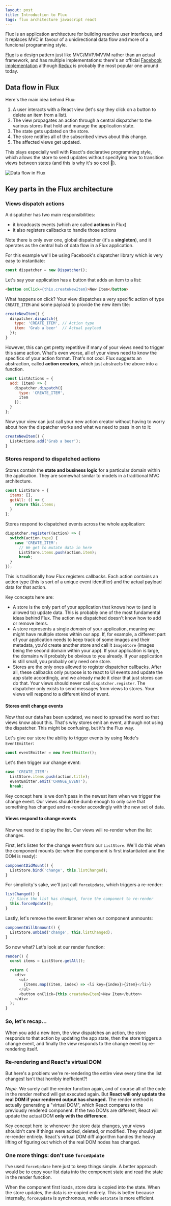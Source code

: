```yaml
---
layout: post
title: Introduction to Flux
tags: flux architecture javascript react
---
```


Flux is an application architecture for building reactive user interfaces, and it replaces MVC in favour of a unidirectional data flow and more of a funcional programming style.

[Flux](http://facebook.github.io/flux/) is a design pattern just like MVC/MVP/MVVM rather than an actual framework, and has multiple implementations: there's an official [Facebook implementation](https://github.com/facebook/flux) although [Redux](https://github.com/reactjs/redux) is probably the most popular one around today.

## Data flow in Flux

Here's the main idea behind Flux:

1. A user interacts with a React view (let's say they click on a button to delete an item from a list).
2. The view propagates an action through a central dispatcher to the various stores that hold and manage the application state.
3. The state gets updated on the store.
4. The store notifies all of the subscribed views about this change.
5. The affected views get updated.

This plays especially well with React's declarative programming style, which allows the store to send updates without specifying how to transition views between states (and this is why it's so cool 🎉).

![Data flow in Flux](http://i.imgur.com/B765Yl0.png)

## Key parts in the Flux architecture

### Views dispatch actions

A dispatcher has two main responsibilities:

* it broadcasts events (which are called **actions** in Flux)
* it also registers callbacks to handle those actions

Note there is only ever one, global dispatcher (it's a **singleton**), and it operates as the central hub of data flow in a Flux application.

For this example we'll be using Facebook's dispatcher library which is very easy to instantiate:

```js
const dispatcher = new Dispatcher();
```

Let's say your application has a button that adds an item to a list:

```html
<button onClick={this.createNewItem}>New Item</button>
```

What happens on click? Your view dispatches a very specific action of type `CREATE_ITEM` and some payload to provide the new item tite:

```js
createNewItem() {
  dispatcher.dispatch({
    type: 'CREATE_ITEM', // Action type
    item: 'Grab a beer'  // Actual payload
  });
}
```

However, this can get pretty repetitive if many of your views need to trigger this same action. What's even worse, all of your views need to know the specifics of your action format. That's not cool. Flux suggests an abstraction, called **action creators**, which just abstracts the above into a function.

```js
const ListActions = {
  add: (item) => {
    dispatcher.dispatch({
      type: 'CREATE_ITEM',
      item
    });
  }
};
```

Now your view can just call your new action creator without having to worry about how the dispatcher works and what we need to pass in on to it:

```js
createNewItem() {
  ListActions.add('Grab a beer');
}
```

### Stores respond to dispatched actions

Stores contain the **state and business logic** for a particular domain within the application. They are somewhat similar to models in a traditional MVC architecture.

```js
const ListStore = {
  items: [],
  getAll: () => {
    return this.items;
  }
};
```

Stores respond to dispatched events across the whole application:

```js
dispatcher.register((action) => {
  switch(action.type) {
    case 'CREATE_ITEM':
      // We get to mutate data in here
      ListStore.items.push(action.item);
      break;
  }
}); 
```

This is traditionally how Flux registers callbacks. Each action contains an action type (this is sort of a unique event identifier) and the actual payload data for that action.

Key concepts here are:

* A store is the only part of your application that knows how to (and is allowed to) update data. This is probably one of the most fundamental ideas behind Flux. The action we dispatched doesn't know how to add or remove items.
* A store represents a single *domain* of your application, meaning we might have multiple stores within our app. If, for example, a different part of your application needs to keep track of some images and their metadata, you'd create another store and call it `ImageStore` (images being the second domain within your app). If your application is large, the domains will probably be obvious to you already. If your application is still small, you probably only need one store.
* Stores are the only ones allowed to register dispatcher callbacks. After all, these callbacks only purpose is to react to UI events and update the app state accordingly, and we already made it clear that just stores can do that. Your views should never call `dispatcher.register`. The dispatcher only exists to send messages from views to stores. Your views will respond to a different kind of event.

#### Stores emit change events

Now that our data has been updated, we need to spread the word so that views know about this. That's why stores emit an event, although not using the dispatcher. This might be confusing, but it's the Flux way.

Let's give our store the ability to trigger events by using Node's `EventEmitter`:

```js
const eventEmitter = new EventEmitter();
```

Let's then trigger our change event:

```js
case 'CREATE_ITEM':
  ListStore.items.push(action.title);
  eventEmitter.emit('CHANGE_EVENT');
  break;
```

Key concept here is we don't pass in the newest item when we trigger the change event. Our views should be dumb enough to only care that something has changed and re-render accordingly with the new set of data.

#### Views respond to change events

Now we need to display the list. Our views will re-render when the list changes.

First, let's listen for the change event from our `ListStore`. We'll do this when the component mounts (ie: when the component is first instantiated and the DOM is ready):

```js
componentDidMount() {  
  ListStore.bind('change', this.listChanged);
}
```

For simplicity's sake, we'll just call `forceUpdate`, which triggers a re-render:

```js
listChanged() {  
  // Since the list has changed, force the component to re-render
  this.forceUpdate();
}
```

Lastly, let's remove the event listener when our component unmounts:

```js
componentWillUnmount() {  
  ListStore.unbind('change', this.listChanged);
}
```

So now what? Let's look at our render function:

```js
render() {
  const items = ListStore.getAll();

  return (
    <div>
      <ul>
        {items.map((item, index) => <li key={index}>{item}</li>}
      </ul>
      <button onClick={this.createNewItem}>New Item</button>
    </div>
  );
}
```

### So, let's recap...

When you add a new item, the view dispatches an action, the store responds to that action by updating the app state, then the store triggers a change event, and finally the view responds to the change event by re-rendering itself.

### Re-rendering and React's virtual DOM

But here's a problem: we're re-rendering the entire view every time the list changes! Isn't that horribly inefficient?!

*Nope.* We surely call the render function again, and of course all of the code in the render method will get executed again. But **React will only update the real DOM if your rendered output has changed.** The render method is actually generating a "virtual DOM", which React compares to the previously rendered component. If the two DOMs are different, React will update the actual DOM **only with the difference**.

Key concept here is: whenever the store data changes, your views shouldn't care if things were added, deleted, or modified. They should just re-render entirely. React's virtual DOM diff algorithm handles the heavy lifting of figuring out which of the real DOM nodes has changed.

### One more things: don't use `forceUpdate`

I've used `forceUpdate` here just to keep things simple. A better approach would be to copy your list data into the component state and read the state in the render function.

When the component first loads, store data is copied into the state. When the store updates, the data is re-copied entirely. This is better because internally, `forceUpdate` is synchronous, while `setState` is more efficient.
